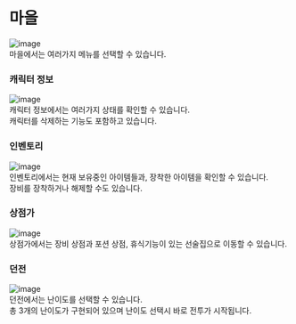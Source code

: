 # 마을
![image](https://github.com/user-attachments/assets/b427d3cb-8846-4a93-a4a0-fad37a6abd0b)</br>
마을에서는 여러가지 메뉴를 선택할 수 있습니다.</br>

### 캐릭터 정보
![image](https://github.com/user-attachments/assets/b7751b9e-e38d-4f2c-94fe-82a88b78165b)</br>
캐릭터 정보에서는 여러가지 상태를 확인할 수 있습니다.</br>
캐릭터를 삭제하는 기능도 포함하고 있습니다.</br>

### 인벤토리
![image](https://github.com/user-attachments/assets/8cafc9c1-b6a8-4da0-9700-92703cb50047)</br>
인벤토리에서는 현재 보유중인 아이템들과, 장착한 아이템을 확인할 수 있습니다.</br>
장비를 장착하거나 해제할 수도 있습니다.</br>

### 상점가
![image](https://github.com/user-attachments/assets/3329f1eb-0b20-42ce-b7b2-a3786afdb9aa)</br>
상점가에서는 장비 상점과 포션 상점, 휴식기능이 있는 선술집으로 이동할 수 있습니다.</br>

### 던전
![image](https://github.com/user-attachments/assets/c5e6021b-7291-442a-b269-040fe231a506)</br>
던전에서는 난이도를 선택할 수 있습니다.</br>
총 3개의 난이도가 구현되어 있으며 난이도 선택시 바로 전투가 시작됩니다.</br>
